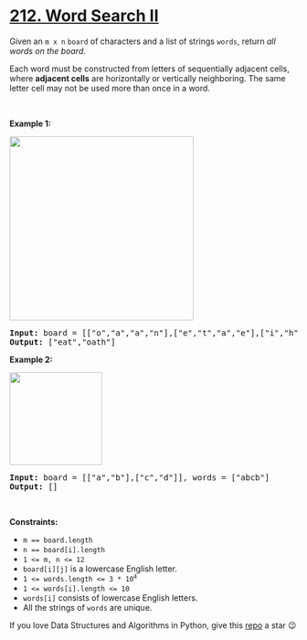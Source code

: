 # [212. Word Search II][title]

<p>Given an <code>m x n</code> <code>board</code> of characters and a list of strings <code>words</code>, return <em>all words on the board</em>.</p>
<p>Each word must be constructed from letters of sequentially adjacent cells, where <strong>adjacent cells</strong> are horizontally or vertically neighboring. The same letter cell may not be used more than once in a word.</p>
<p> </p>
<p><strong>Example 1:</strong></p>
<img alt="" src="https://assets.leetcode.com/uploads/2020/11/07/search1.jpg" style="width: 322px; height: 322px;"/>
<pre><strong>Input:</strong> board = [["o","a","a","n"],["e","t","a","e"],["i","h","k","r"],["i","f","l","v"]], words = ["oath","pea","eat","rain"]
<strong>Output:</strong> ["eat","oath"]
</pre>
<p><strong>Example 2:</strong></p>
<img alt="" src="https://assets.leetcode.com/uploads/2020/11/07/search2.jpg" style="width: 162px; height: 162px;"/>
<pre><strong>Input:</strong> board = [["a","b"],["c","d"]], words = ["abcb"]
<strong>Output:</strong> []
</pre>
<p> </p>
<p><strong>Constraints:</strong></p>
<ul>
<li><code>m == board.length</code></li>
<li><code>n == board[i].length</code></li>
<li><code>1 &lt;= m, n &lt;= 12</code></li>
<li><code>board[i][j]</code> is a lowercase English letter.</li>
<li><code>1 &lt;= words.length &lt;= 3 * 10<sup>4</sup></code></li>
<li><code>1 &lt;= words[i].length &lt;= 10</code></li>
<li><code>words[i]</code> consists of lowercase English letters.</li>
<li>All the strings of <code>words</code> are unique.</li>
</ul>


If you love Data Structures and Algorithms in Python, give this [repo][me] a star :wink:

[title]: https://leetcode.com/problems/word-search-ii
[me]: https://github.com/bumblebee211196/awesome-python-leetcode